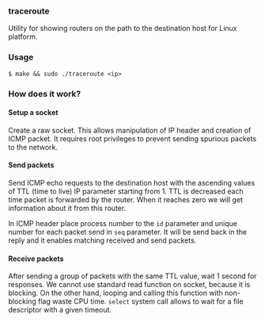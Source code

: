 ### traceroute
Utility for showing routers on the path to the destination host for Linux platform.

### Usage
`$ make && sudo ./traceroute <ip>`

### How does it work?

#### Setup a socket
Create a raw socket. This allows manipulation of IP header and creation of ICMP packet.
It requires root privileges to prevent sending spurious packets to the network.

#### Send packets
Send ICMP echo requests to the destination host with the ascending values of TTL (time to live) IP parameter starting from 1.
TTL is decreased each time packet is forwarded by the router. When it reaches zero we will get information about it from this router.

In ICMP header place process number to the `id` parameter and unique number for each packet send in `seq` parameter.
It will be send back in the reply and it enables matching received and send packets.

#### Receive packets
After sending a group of packets with the same TTL value, wait 1 second for responses.
We cannot use standard read function on socket, because it is blocking.
On the other hand, looping and calling this function with non-blocking flag waste CPU time.
`select` system call allows to wait for a file descriptor with a given timeout.

